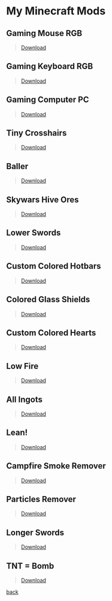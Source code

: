 # My Minecraft Mods

<link rel="icon" type="image/png" href="/icons/mods.png">

## Gaming Mouse RGB
>[Download](packs/mouse.html)

## Gaming Keyboard RGB
>[Download](packs/keyboard.html)

## Gaming Computer PC
>[Download](packs/pc.html)

## Tiny Crosshairs
>[Download](packs/crosshairs.html)

## Baller
>[Download](packs/baller.html)

## Skywars Hive Ores
>[Download](packs/skywarshiveores.html)

## Lower Swords
>[Download](packs/lowerswords.html)

## Custom Colored Hotbars
>[Download](packs/customcoloredhotbars.html)

## Colored Glass Shields
>[Download](packs/coloredglassshields.html)

## Custom Colored Hearts
>[Download](packs/customcoloredhearts.html)

## Low Fire
>[Download](packs/lowfire.html)

## All Ingots
>[Download](packs/allingots.html)

## Lean!
>[Download](packs/lean.html)

## Campfire Smoke Remover
>[Download](packs/campfiresmokeremover.html)

## Particles Remover
>[Download](packs/particlesremover.html)

## Longer Swords
>[Download](packs/longerswords.html)

## TNT = Bomb
>[Download](packs/tntbomb.html)

[back](./)
